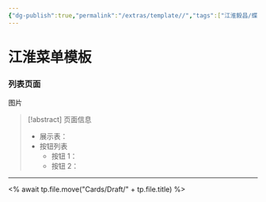 ```yaml
---
{"dg-publish":true,"permalink":"/extras/template//","tags":["江淮毅昌/蝶创I-MES/MES"]}
---
```



# 江淮菜单模板

### 列表页面

图片

> [!abstract] 页面信息
> - 展示表：
> - 按钮列表
> 	- 按钮 1：
> 	- 按钮 2：

---

<% await tp.file.move("Cards/Draft/" + tp.file.title) %>